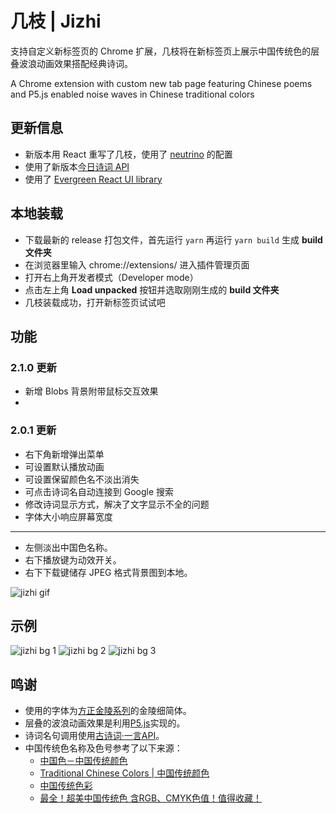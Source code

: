 # 几枝 | Jizhi

支持自定义新标签页的 Chrome 扩展，几枝将在新标签页上展示中国传统色的层叠波浪动画效果搭配经典诗词。

A Chrome extension with custom new tab page featuring Chinese poems and P5.js enabled noise waves in Chinese traditional colors

## 更新信息

* 新版本用 React 重写了几枝，使用了 [neutrino](https://neutrinojs.org/packages/react/) 的配置
* 使用了新版本[今日诗词 API](https://www.jinrishici.com/)
* 使用了 [Evergreen React UI library](https://evergreen.segment.com/)  

## 本地装载

* 下载最新的 release 打包文件，首先运行 `yarn` 再运行 `yarn build` 生成 **build 文件夹**
* 在浏览器里输入 chrome://extensions/ 进入插件管理页面
* 打开右上角开发者模式（Developer mode）
* 点击左上角 **Load unpacked** 按钮并选取刚刚生成的 **build 文件夹**
* 几枝装载成功，打开新标签页试试吧

## 功能

### 2.1.0 更新

- 新增 Blobs 背景附带鼠标交互效果
- 

### 2.0.1 更新

- 右下角新增弹出菜单
- 可设置默认播放动画
- 可设置保留颜色名不淡出消失
- 可点击诗词名自动连接到 Google 搜索
- 修改诗词显示方式，解决了文字显示不全的问题
- 字体大小响应屏幕宽度

---------

* 左侧淡出中国色名称。
* 右下播放键为动效开关。
* 右下下载键储存 JPEG 格式背景图到本地。

![jizhi gif](https://github.com/unicar9/jizhi/blob/master/examples/jizhi.gif)

## 示例

![jizhi bg 1](https://github.com/unicar9/jizhi/blob/master/examples/jizhi-bg-1.jpg)
![jizhi bg 2](https://github.com/unicar9/jizhi/blob/master/examples/jizhi-bg-2.jpg)
![jizhi bg 3](https://github.com/unicar9/jizhi/blob/master/examples/jizhi-bg-3.jpg)

## 鸣谢

* 使用的字体为[方正金陵系列](http://www.foundertype.com/index.php/FontInfo/index/id/202#)的金陵细简体。
* 层叠的波浪动画效果是利用[P5.js](http://p5js.org/)实现的。
* 诗词名句调用使用[古诗词·一言API](https://gushi.ci/)。
* 中国传统色名称及色号参考了以下来源：
  * [中国色－中国传统颜色](http://zhongguose.com/)
  * [Traditional Chinese Colors | 中国传统颜色](http://boxingp.github.io/traditional-chinese-colors/)
  * [中国传统色彩](https://color.uisdc.com/)
  * [最全！超美中国传统色 含RGB、CMYK色值！值得收藏！](https://www.weibo.com/ttarticle/p/show?id=2309404248238352952773)




